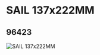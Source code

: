 # SAIL  137x222MM
## 96423
![SAIL  137x222MM](https://lc-www-live-s.legocdn.com/media/bricks/5/2/4625744.jpg)